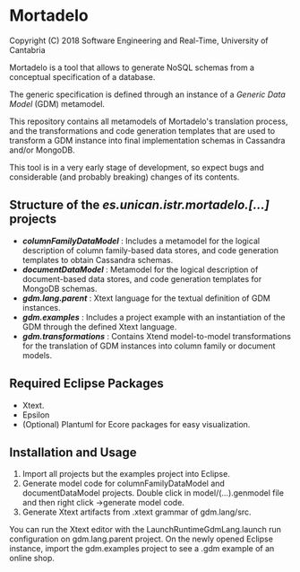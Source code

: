 # Mortadelo

Copyright (C)  2018 Software Engineering and Real-Time, University of Cantabria

Mortadelo is a tool that allows to generate NoSQL schemas from a conceptual specification of a database.

The generic specification is defined through an instance of a *Generic Data Model* (GDM) metamodel.

This repository contains all metamodels of Mortadelo's translation process, and the transformations and code generation templates that are used to transform a GDM instance into final implementation schemas in Cassandra and/or MongoDB.

This tool is in a very early stage of development, so expect bugs and considerable (and probably breaking) changes of its contents.

## Structure of the *es.unican.istr.mortadelo.\[...\]* projects

- ***columnFamilyDataModel*** : Includes a metamodel for the logical description of column family-based data stores, and code generation templates to obtain Cassandra schemas.
- ***documentDataModel*** : Metamodel for the logical description of document-based data stores, and code generation templates for MongoDB schemas.
- ***gdm.lang.parent*** : Xtext language for the textual definition of GDM instances.
- ***gdm.examples*** : Includes a project example with an instantiation of the GDM through the defined Xtext language.
- ***gdm.transformations*** : Contains Xtend model-to-model transformations for the translation of GDM instances into column family or document models.

## Required Eclipse Packages

- Xtext.
- Epsilon
- (Optional) Plantuml for Ecore packages for easy visualization.

## Installation and Usage

1. Import all projects but the examples project into Eclipse.
2. Generate model code for columnFamilyDataModel and documentDataModel projects. Double click in model/(...).genmodel file and then right click ->generate model code.
3. Generate Xtext artifacts from .xtext grammar of gdm.lang/src.

You can run the Xtext editor with the LaunchRuntimeGdmLang.launch run configuration on gdm.lang.parent project. On the newly opened Eclipse instance, import the gdm.examples project to see a .gdm example of an online shop.
